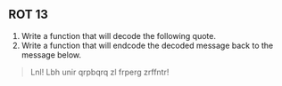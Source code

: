 
## ROT 13

1. Write a function that will decode the following quote.
2. Write a function that will endcode the decoded message back to the message below.

> Lnl! Lbh unir qrpbqrq zl frperg zrffntr!

